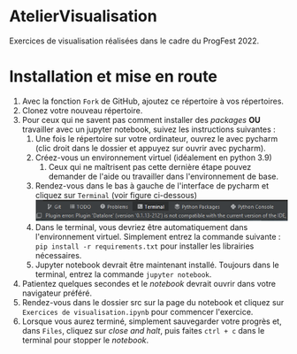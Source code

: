 # AtelierVisualisation
Exercices de visualisation réalisées dans le cadre du ProgFest 2022.
# Installation et mise en route
1. Avec la fonction `Fork` de GitHub, ajoutez ce répertoire à vos répertoires.
2. Clonez votre nouveau répertoire.
3. Pour ceux qui ne savent pas comment installer des *packages* **OU** travailler avec un jupyter notebook, suivez les instructions suivantes :
   1. Une fois le répertoire sur votre ordinateur, ouvrez le avec pycharm (clic droit dans le dossier et appuyez sur ouvrir avec pycharm).
   2. Créez-vous un environnement virtuel (idéalement en python 3.9)
      1. Ceux qui ne maîtrisent pas cette dernière étape pouvez demander de l'aide ou travailler dans l'environnement de base.
   3. Rendez-vous dans le bas à gauche de l'interface de pycharm et cliquez sur `Terminal` (voir figure ci-dessous) ![Terminal](assets/terminal.png)
   4. Dans le terminal, vous devriez être automatiquement dans l'environnement virtuel. Simplement entrez la commande suivante : `pip install -r requirements.txt` pour installer les librairies nécessaires.
   5. Jupyter notebook devrait être maintenant installé. Toujours dans le terminal, entrez la commande `jupyter notebook`.
4. Patientez quelques secondes et le *notebook* devrait ouvrir dans votre navigateur préféré.
5. Rendez-vous dans le dossier src sur la page du notebook et cliquez sur `Exercices de visualisation.ipynb` pour commencer l'exercice.
6. Lorsque vous aurez terminé, simplement sauvegarder votre progrès et, dans `Files`, cliquez sur *close and halt*, puis faites `ctrl + c` dans le terminal pour stopper le *notebook*.